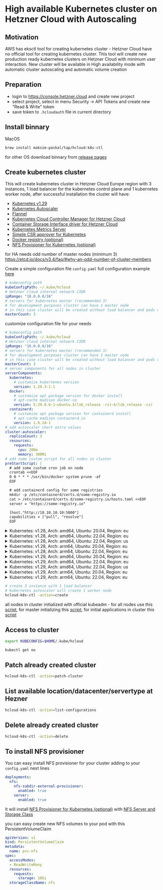 # High available Kubernetes cluster on Hetzner Cloud with Autoscaling

## Motivation

AWS has eksctl tool for creating kubernetes cluster - Hetzner Cloud have no official tool for creating kubernetes cluster. This tool will create new production ready kubernetes clusters on Hetzner Cloud with minimum user interaction. New cluster will be available in High availability mode with automatic cluster autoscaling and automatic volume creation

## Preparation

- login to <https://console.hetzner.cloud> and create new project
- select project, select in menu Security -> API Tokens and create new "Read & Write" token
- save token to `.hcloudauth` file in current directory

## Install binnary

MacOS

```bash
brew install maksim-paskal/tap/hcloud-k8s-ctl
```

for other OS download binnary from [release pages](https://github.com/maksim-paskal/hcloud-k8s-ctl/releases)

## Create kubernetes cluster

This will create kubernetes cluster in Hetzner Cloud Europe region with 3 instances, 1 load balancer for the kubernetes control plane and 1 kubernetes worker node, after successful installation the cluster will have:

- [Kubernetes v1.29](https://github.com/kubernetes/kubernetes)
- [Kubernetes Autoscaler](https://github.com/kubernetes/autoscaler)
- [Flannel](https://github.com/flannel-io/flannel)
- [Kubernetes Cloud Controller Manager for Hetzner Cloud](https://github.com/hetznercloud/hcloud-cloud-controller-manager)
- [Container Storage Interface driver for Hetzner Cloud](https://github.com/hetznercloud/csi-driver)
- [Kubernetes Metrics Server](https://github.com/kubernetes-sigs/metrics-server)
- [Simple CSR approver for Kubernetes](https://github.com/postfinance/kubelet-csr-approver)
- [Docker registry (optional)](https://github.com/distribution/distribution)
- [NFS Provisioner for Kubernetes (optional)](https://github.com/kubernetes-sigs/nfs-subdir-external-provisioner)

for HA needs odd number of master nodes (minimum 3) <https://etcd.io/docs/v3.4/faq/#why-an-odd-number-of-cluster-members>

Create a simple configuration file `config.yaml` full configuration example [here](https://github.com/maksim-paskal/hcloud-k8s-ctl/blob/main/e2e/configs/full.yaml)

```yaml
# kubeconfig path
kubeConfigPath: ~/.kube/hcloud
# Hetzner cloud internal network CIDR
ipRange: "10.0.0.0/16"
# servers for kubernetes master (recommended 3)
# for development purposes cluster can have 1 master node  
# in this case cluster will be created without load balancer and pods can schedule on master
masterCount: 3
```

customize configuration file for your needs

```yaml
# kubeconfig path
kubeConfigPath: ~/.kube/hcloud
# Hetzner cloud internal network CIDR
ipRange: "10.0.0.0/16"
# servers for kubernetes master (recommended 3)
# for development purposes cluster can have 1 master node  
# in this case cluster will be created without load balancer and pods can schedule on master
masterCount: 3
# server components for all nodes in cluster
serverComponents:
  kubernetes:
    # customize kubertenes version
    version: 1.29.3-1.1
  docker:
    # customize apt package version for docker install
    # apt-cache madison docker-ce
    version: 5:24.0.6-1~ubuntu.$(lsb_release -rs)~$(lsb_release -cs)
  containerd:
    # customize apt package version for containerd install
    # apt-cache madison containerd.io
    version: 1.6.24-1
# add autoscaler chart extra values
cluster-autoscaler:
  replicaCount: 3
  resources:
    requests:
      cpu: 200m
      memory: 300Mi
# add some custom script for all nodes in cluster
preStartScript: |
  # add some custom cron job on node
  crontab <<EOF
  0 0 * * * /usr/bin/docker system prune -af
  EOF

  # add containerd config for some registries
  mkdir -p /etc/containerd/certs.d/some-registry.io
  cat > /etc/containerd/certs.d/some-registry.io/hosts.toml <<EOF
  server = "https://some-registry.io"

  [host."http://10.10.10.10:5000"]
  capabilities = ["pull", "resolve"]
  EOF
```

<!--- move_e2e_details_start -->
<details><summary>Kubernetes: v1.28, Arch: amd64, Ubuntu: 20.04, Region: eu</summary>

```yaml
masterCount: 3
serverComponents:
  ubuntu:
    version: ubuntu-20.04
    architecture: x86
  kubernetes:
    version: 1.28.2-1.1
  docker:
    version: 5:24.0.6-1~ubuntu.$(lsb_release -rs)~$(lsb_release -cs)
  containerd:
    version: 1.6.24-1

```
</details>
<details><summary>Kubernetes: v1.28, Arch: amd64, Ubuntu: 22.04, Region: eu</summary>

```yaml
masterCount: 3
serverComponents:
  ubuntu:
    version: ubuntu-22.04
    architecture: x86
  kubernetes:
    version: 1.28.2-1.1
  docker:
    version: 5:24.0.6-1~ubuntu.$(lsb_release -rs)~$(lsb_release -cs)
  containerd:
    version: 1.6.24-1

```
</details>
<details><summary>Kubernetes: v1.28, Arch: amd64, Ubuntu: 22.04, Region: us</summary>

```yaml
masterCount: 3
networkZone: us-east
location: ash
datacenter: ash-dc1
masterServers:
  servertype: cpx21
serverComponents:
  ubuntu:
    version: ubuntu-22.04
    architecture: x86
  kubernetes:
    version: 1.28.2-1.1
  docker:
    version: 5:24.0.6-1~ubuntu.$(lsb_release -rs)~$(lsb_release -cs)
  containerd:
    version: 1.6.24-1
cluster-autoscaler:
  autoscalingGroups:
  - name: CPX51:ASH:cpx51-ash
    minSize: 1
    maxSize: 20
```
</details>
<details><summary>Kubernetes: v1.28, Arch: arm64, Ubuntu: 20.04, Region: eu</summary>

```yaml
masterCount: 3
serverComponents:
  ubuntu:
    version: ubuntu-20.04
    architecture: arm
  kubernetes:
    version: 1.28.2-1.1
  docker:
    version: 5:24.0.6-1~ubuntu.$(lsb_release -rs)~$(lsb_release -cs)
  containerd:
    version: 1.6.24-1
masterServers:
  servertype: cax11
cluster-autoscaler:
  autoscalingGroups:
  - name: CAX41:FSN1:cax-fsn1
    minSize: 1
    maxSize: 20

```
</details>
<details><summary>Kubernetes: v1.28, Arch: arm64, Ubuntu: 22.04, Region: eu</summary>

```yaml
masterCount: 3
serverComponents:
  ubuntu:
    version: ubuntu-22.04
    architecture: arm
  kubernetes:
    version: 1.28.2-1.1
  docker:
    version: 5:24.0.6-1~ubuntu.$(lsb_release -rs)~$(lsb_release -cs)
  containerd:
    version: 1.6.24-1
masterServers:
  servertype: cax11
cluster-autoscaler:
  autoscalingGroups:
  - name: CAX41:FSN1:cax-fsn1
    minSize: 1
    maxSize: 20
```
</details>
<details><summary>Kubernetes: v1.29, Arch: amd64, Ubuntu: 20.04, Region: eu</summary>

```yaml
masterCount: 3
serverComponents:
  ubuntu:
    version: ubuntu-20.04
    architecture: x86
  kubernetes:
    version: 1.29.3-1.1
  docker:
    version: 5:24.0.6-1~ubuntu.$(lsb_release -rs)~$(lsb_release -cs)
  containerd:
    version: 1.6.24-1

```
</details>
<details><summary>Kubernetes: v1.29, Arch: amd64, Ubuntu: 22.04, Region: eu</summary>

```yaml
masterCount: 3
serverComponents:
  ubuntu:
    version: ubuntu-22.04
    architecture: x86
  kubernetes:
    version: 1.29.3-1.1
  docker:
    version: 5:24.0.6-1~ubuntu.$(lsb_release -rs)~$(lsb_release -cs)
  containerd:
    version: 1.6.24-1

```
</details>
<details><summary>Kubernetes: v1.29, Arch: amd64, Ubuntu: 22.04, Region: us</summary>

```yaml
masterCount: 3
networkZone: us-east
location: ash
datacenter: ash-dc1
masterServers:
  servertype: cpx21
serverComponents:
  ubuntu:
    version: ubuntu-22.04
    architecture: x86
  kubernetes:
    version: 1.29.3-1.1
  docker:
    version: 5:24.0.6-1~ubuntu.$(lsb_release -rs)~$(lsb_release -cs)
  containerd:
    version: 1.6.24-1
cluster-autoscaler:
  autoscalingGroups:
  - name: CPX51:ASH:cpx51-ash
    minSize: 1
    maxSize: 20
```
</details>
<details><summary>Kubernetes: v1.29, Arch: arm64, Ubuntu: 20.04, Region: eu</summary>

```yaml
masterCount: 3
serverComponents:
  ubuntu:
    version: ubuntu-20.04
    architecture: arm
  kubernetes:
    version: 1.29.3-1.1
  docker:
    version: 5:24.0.6-1~ubuntu.$(lsb_release -rs)~$(lsb_release -cs)
  containerd:
    version: 1.6.24-1
masterServers:
  servertype: cax11
cluster-autoscaler:
  autoscalingGroups:
  - name: CAX41:FSN1:cax-fsn1
    minSize: 1
    maxSize: 20

```
</details>
<details><summary>Kubernetes: v1.29, Arch: arm64, Ubuntu: 22.04, Region: eu</summary>

```yaml
masterCount: 3
serverComponents:
  ubuntu:
    version: ubuntu-22.04
    architecture: arm
  kubernetes:
    version: 1.29.3-1.1
  docker:
    version: 5:24.0.6-1~ubuntu.$(lsb_release -rs)~$(lsb_release -cs)
  containerd:
    version: 1.6.24-1
masterServers:
  servertype: cax11
cluster-autoscaler:
  autoscalingGroups:
  - name: CAX41:FSN1:cax-fsn1
    minSize: 1
    maxSize: 20
```
</details>

<!--- move_e2e_details_end -->

```bash
# create 3 instance with 1 load balancer
# kubernetes autoscaler will create 1 worker node
hcloud-k8s-ctl -action=create
```

all nodes in cluster initialized with official kubeadm - for all nodes use this [script](https://github.com/maksim-paskal/hcloud-k8s-ctl/blob/main/scripts/common-install.sh), for master initializing this [script](https://github.com/maksim-paskal/hcloud-k8s-ctl/blob/main/scripts/init-master.sh), for initial applications in cluster this [script](https://github.com/maksim-paskal/hcloud-k8s-ctl/blob/main/scripts/post-install.sh)

## Access to cluster

```bash
export KUBECONFIG=$HOME/.kube/hcloud

kubectl get no
```

## Patch already created cluster

```bash
hcloud-k8s-ctl -action=patch-cluster
```

## List available location/datacenter/servertype at Hezner

```bash
hcloud-k8s-ctl -action=list-configurations
```

## Delete already created cluster

```bash
hcloud-k8s-ctl -action=delete
```

## To install NFS provisioner

You can easy install NFS provisioner for your cluster adding to your `config.yaml` next lines

```yaml
deployments:
  nfs:
    nfs-subdir-external-provisioner:
      enabled: true
    server:
      enabled: true
```

It will install [NFS Provisioner for Kubernetes (optional)](https://github.com/kubernetes-sigs/nfs-subdir-external-provisioner) with [NFS Server and Storage Class](scripts/chart/templates/nfs-server.yaml)

you can easy create new NFS volumes to your pod with this PersistentVolumeClaim

```yaml
apiVersion: v1
kind: PersistentVolumeClaim
metadata:
  name: pvc-nfs
spec:
  accessModes:
  - ReadWriteMany
  resources:
    requests:
      storage: 10Gi
  storageClassName: nfs
```
